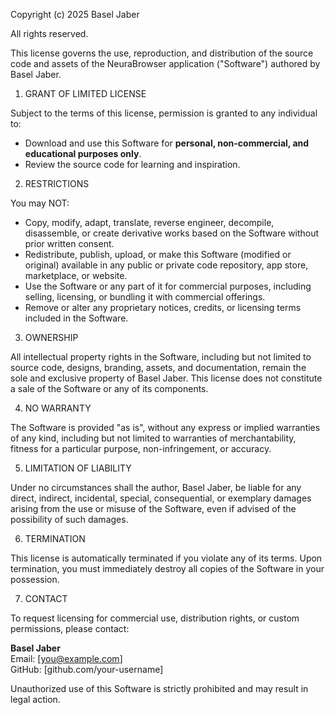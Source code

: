 Copyright (c) 2025 Basel Jaber

All rights reserved.

This license governs the use, reproduction, and distribution of the source code and assets of the NeuraBrowser application ("Software") authored by Basel Jaber.

1. GRANT OF LIMITED LICENSE

Subject to the terms of this license, permission is granted to any individual to:
- Download and use this Software for **personal, non-commercial, and educational purposes only**.
- Review the source code for learning and inspiration.

2. RESTRICTIONS

You may NOT:
- Copy, modify, adapt, translate, reverse engineer, decompile, disassemble, or create derivative works based on the Software without prior written consent.
- Redistribute, publish, upload, or make this Software (modified or original) available in any public or private code repository, app store, marketplace, or website.
- Use the Software or any part of it for commercial purposes, including selling, licensing, or bundling it with commercial offerings.
- Remove or alter any proprietary notices, credits, or licensing terms included in the Software.

3. OWNERSHIP

All intellectual property rights in the Software, including but not limited to source code, designs, branding, assets, and documentation, remain the sole and exclusive property of Basel Jaber. This license does not constitute a sale of the Software or any of its components.

4. NO WARRANTY

The Software is provided "as is", without any express or implied warranties of any kind, including but not limited to warranties of merchantability, fitness for a particular purpose, non-infringement, or accuracy.

5. LIMITATION OF LIABILITY

Under no circumstances shall the author, Basel Jaber, be liable for any direct, indirect, incidental, special, consequential, or exemplary damages arising from the use or misuse of the Software, even if advised of the possibility of such damages.

6. TERMINATION

This license is automatically terminated if you violate any of its terms. Upon termination, you must immediately destroy all copies of the Software in your possession.

7. CONTACT

To request licensing for commercial use, distribution rights, or custom permissions, please contact:

**Basel Jaber**  
Email: [you@example.com]  
GitHub: [github.com/your-username]  

Unauthorized use of this Software is strictly prohibited and may result in legal action.

